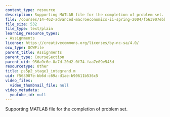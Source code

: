 ```yaml
---
content_type: resource
description: Supporting MATLAB file for the completion of problem set.
file: /courses/14-462-advanced-macroeconomics-ii-spring-2004/f563907ebb6dc69ad1aeb90611b536c5_ps5p2_stage1_integrand.m
file_size: 532
file_type: text/plain
learning_resource_types:
- Assignments
license: https://creativecommons.org/licenses/by-nc-sa/4.0/
ocw_type: OCWFile
parent_title: Assignments
parent_type: CourseSection
parent_uid: 956a9c6e-8a7d-20d2-0f74-faa7e09e543d
resourcetype: Other
title: ps5p2_stage1_integrand.m
uid: f563907e-bb6d-c69a-d1ae-b90611b536c5
video_files:
  video_thumbnail_file: null
video_metadata:
  youtube_id: null
---
```

Supporting MATLAB file for the completion of problem set.